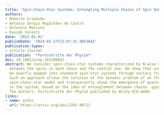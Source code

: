 ```yaml
---
title: 'Spin-Chain-Star Systems: Entangling Multiple Chains of Spin Qubits'
authors:
- Roberto Grimaudo
- Antonio Sérgio Magalhães de Castro
- Antonino Messina
- Davide Valenti
date: '2022-01-01'
publishDate: '2024-03-27T13:07:31.985384Z'
publication_types:
- article-journal
publication: '*Fortschritte der Physik*'
doi: 10.1002/prop.202200042
abstract: We consider spin-chain-star systems characterized by N-wise many-body interactions
  between the spins in each chain and the central one. We show that such systems can
  be exactly mapped into standard spin-star systems through unitary transformations.
  Such an approach allows the solution of the dynamic problem of an (Formula presented.)
  spin-chain-star model and transparently shows the emergence of quantum correlations
  in the system, based on the idea of entanglement between chains. o̧pyright 2022
  The Authors. Fortschritte der Physik published by Wiley-VCH GmbH.
links:
- name: arXiv
  url: https://arxiv.org/abs/2203.06711
---
```

